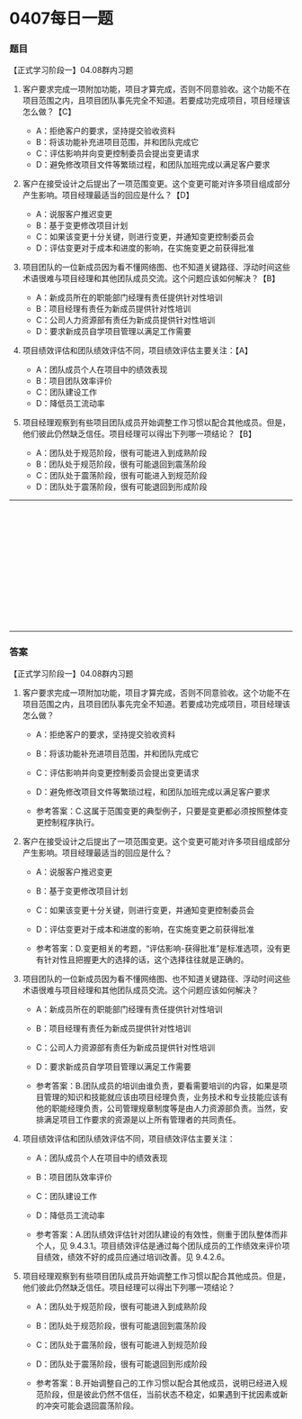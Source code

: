 # 0407每日一题
### 题目
【正式学习阶段一】04.08群内习题

1. 客户要求完成一项附加功能，项目才算完成，否则不同意验收。这个功能不在项目范围之内，且项目团队事先完全不知道。若要成功完成项目，项目经理该怎么做？【C】
	- A：拒绝客户的要求，坚持提交验收资料
	- B：将该功能补充进项目范围，并和团队完成它
	- C：评估影响并向变更控制委员会提出变更请求
	- D：避免修改项目文件等繁琐过程，和团队加班完成以满足客户要求

2. 客户在接受设计之后提出了一项范围变更。这个变更可能对许多项目组成部分产生影响。项目经理最适当的回应是什么？【D】
	- A：说服客户推迟变更
	- B：基于变更修改项目计划
	- C：如果该变更十分关键，则进行变更，并通知变更控制委员会 
	- D：评估变更对于成本和进度的影响，在实施变更之前获得批准

3. 项目团队的一位新成员因为看不懂网络图、也不知道关键路径、浮动时间这些术语很难与项目经理和其他团队成员交流。这个问题应该如何解决？【B】
	- A：新成员所在的职能部门经理有责任提供针对性培训
	- B：项目经理有责任为新成员提供针对性培训
	- C：公司人力资源部有责任为新成员提供针对性培训
	- D：要求新成员自学项目管理以满足工作需要

4. 项目绩效评估和团队绩效评估不同，项目绩效评估主要关注：【A】
	- A：团队成员个人在项目中的绩效表现
	- B：项目团队效率评价
	- C：团队建设工作
	- D：降低员工流动率

5. 项目经理观察到有些项目团队成员开始调整工作习惯以配合其他成员。但是，他们彼此仍然缺乏信任。项目经理可以得出下列哪一项结论？【B】
	- A：团队处于规范阶段，很有可能进入到成熟阶段
	- B：团队处于规范阶段，很有可能退回到震荡阶段
	- C：团队处于震荡阶段，很有可能进入到规范阶段
	- D：团队处于震荡阶段，很有可能退回到形成阶段

<hr/>
<br/><br/><br/><br/><br/><br/><br/><br/><br/><br/><br/><br/>
<hr/>

### 答案

【正式学习阶段一】04.08群内习题

1. 客户要求完成一项附加功能，项目才算完成，否则不同意验收。这个功能不在项目范围之内，且项目团队事先完全不知道。若要成功完成项目，项目经理该怎么做？
	- A：拒绝客户的要求，坚持提交验收资料
	- B：将该功能补充进项目范围，并和团队完成它
	- C：评估影响并向变更控制委员会提出变更请求
	- D：避免修改项目文件等繁琐过程，和团队加班完成以满足客户要求

	- 参考答案：C.这属于范围变更的典型例子，只要是变更都必须按照整体变更控制程序执行。

2. 客户在接受设计之后提出了一项范围变更。这个变更可能对许多项目组成部分产生影响。项目经理最适当的回应是什么？
	- A：说服客户推迟变更
	- B：基于变更修改项目计划
	- C：如果该变更十分关键，则进行变更，并通知变更控制委员会 
	- D：评估变更对于成本和进度的影响，在实施变更之前获得批准

	- 参考答案：D.变更相关的考题，“评估影响-获得批准”是标准选项，没有更有针对性且把握更大的选择的话，这个选择往往就是正确的。

3. 项目团队的一位新成员因为看不懂网络图、也不知道关键路径、浮动时间这些术语很难与项目经理和其他团队成员交流。这个问题应该如何解决？
	- A：新成员所在的职能部门经理有责任提供针对性培训
	- B：项目经理有责任为新成员提供针对性培训
	- C：公司人力资源部有责任为新成员提供针对性培训
	- D：要求新成员自学项目管理以满足工作需要

	- 参考答案：B.团队成员的培训由谁负责，要看需要培训的内容，如果是项目管理的知识和技能就应该由项目经理负责，业务技术和专业技能应该有他的职能经理负责，公司管理规章制度等是由人力资源部负责。当然，安排满足项目工作要求的资源是以上所有管理者的共同责任。

4. 项目绩效评估和团队绩效评估不同，项目绩效评估主要关注：
	- A：团队成员个人在项目中的绩效表现
	- B：项目团队效率评价
	- C：团队建设工作
	- D：降低员工流动率

	- 参考答案：A.团队绩效评估针对团队建设的有效性，侧重于团队整体而非个人，见 9.4.3.1。项目绩效评估是通过每个团队成员的工作绩效来评价项目绩效，绩效不好的成员应通过培训改善。见 9.4.2.6。

5. 项目经理观察到有些项目团队成员开始调整工作习惯以配合其他成员。但是，他们彼此仍然缺乏信任。项目经理可以得出下列哪一项结论？
	- A：团队处于规范阶段，很有可能进入到成熟阶段
	- B：团队处于规范阶段，很有可能退回到震荡阶段
	- C：团队处于震荡阶段，很有可能进入到规范阶段
	- D：团队处于震荡阶段，很有可能退回到形成阶段

	- 参考答案：B.开始调整自己的工作习惯以配合其他成员，说明已经进入规范阶段，但是彼此仍然不信任，当前状态不稳定，如果遇到干扰因素或新的冲突可能会退回震荡阶段。